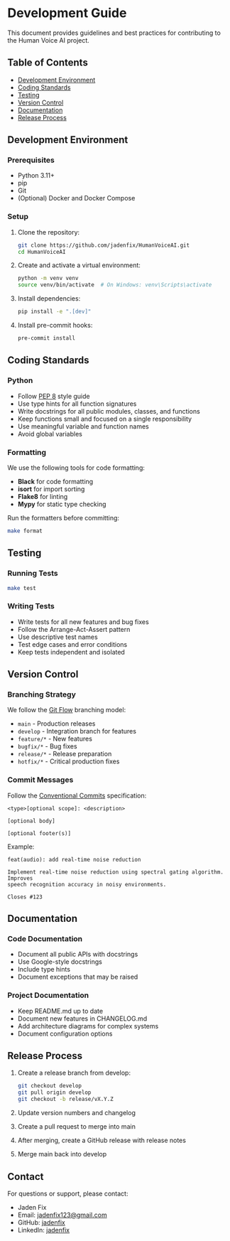 # Development Guide

This document provides guidelines and best practices for contributing to the Human Voice AI project.

## Table of Contents

- [Development Environment](#development-environment)
- [Coding Standards](#coding-standards)
- [Testing](#testing)
- [Version Control](#version-control)
- [Documentation](#documentation)
- [Release Process](#release-process)

## Development Environment

### Prerequisites

- Python 3.11+
- pip
- Git
- (Optional) Docker and Docker Compose

### Setup

1. Clone the repository:
   ```bash
   git clone https://github.com/jadenfix/HumanVoiceAI.git
   cd HumanVoiceAI
   ```

2. Create and activate a virtual environment:
   ```bash
   python -m venv venv
   source venv/bin/activate  # On Windows: venv\Scripts\activate
   ```

3. Install dependencies:
   ```bash
   pip install -e ".[dev]"
   ```

4. Install pre-commit hooks:
   ```bash
   pre-commit install
   ```

## Coding Standards

### Python

- Follow [PEP 8](https://www.python.org/dev/peps/pep-0008/) style guide
- Use type hints for all function signatures
- Write docstrings for all public modules, classes, and functions
- Keep functions small and focused on a single responsibility
- Use meaningful variable and function names
- Avoid global variables

### Formatting

We use the following tools for code formatting:

- **Black** for code formatting
- **isort** for import sorting
- **Flake8** for linting
- **Mypy** for static type checking

Run the formatters before committing:

```bash
make format
```

## Testing

### Running Tests

```bash
make test
```

### Writing Tests

- Write tests for all new features and bug fixes
- Follow the Arrange-Act-Assert pattern
- Use descriptive test names
- Test edge cases and error conditions
- Keep tests independent and isolated

## Version Control

### Branching Strategy

We follow the [Git Flow](https://nvie.com/posts/a-successful-git-branching-model/) branching model:

- `main` - Production releases
- `develop` - Integration branch for features
- `feature/*` - New features
- `bugfix/*` - Bug fixes
- `release/*` - Release preparation
- `hotfix/*` - Critical production fixes

### Commit Messages

Follow the [Conventional Commits](https://www.conventionalcommits.org/) specification:

```
<type>[optional scope]: <description>

[optional body]

[optional footer(s)]
```

Example:

```
feat(audio): add real-time noise reduction

Implement real-time noise reduction using spectral gating algorithm. Improves
speech recognition accuracy in noisy environments.

Closes #123
```

## Documentation

### Code Documentation

- Document all public APIs with docstrings
- Use Google-style docstrings
- Include type hints
- Document exceptions that may be raised

### Project Documentation

- Keep README.md up to date
- Document new features in CHANGELOG.md
- Add architecture diagrams for complex systems
- Document configuration options

## Release Process

1. Create a release branch from develop:
   ```bash
   git checkout develop
   git pull origin develop
   git checkout -b release/vX.Y.Z
   ```

2. Update version numbers and changelog

3. Create a pull request to merge into main

4. After merging, create a GitHub release with release notes

5. Merge main back into develop

## Contact

For questions or support, please contact:

- Jaden Fix
- Email: jadenfix123@gmail.com
- GitHub: [jadenfix](https://github.com/jadenfix)
- LinkedIn: [jadenfix](https://www.linkedin.com/in/jadenfix)
